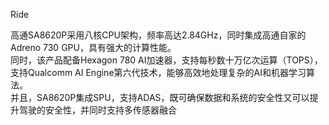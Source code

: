 Ride

高通SA8620P采用八核CPU架构，频率高达2.84GHz，同时集成高通自家的Adreno 730 GPU，具有强大的计算性能。   
同时，该产品配备Hexagon 780 AI加速器，支持每秒数十万亿次运算（TOPS），支持Qualcomm AI Engine第六代技术，能够高效地处理复杂的AI和机器学习算法。  
并且，SA8620P集成SPU，支持ADAS，既可确保数据和系统的安全性又可以提升驾驶的安全性，并同时支持多传感器融合  

